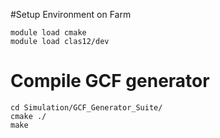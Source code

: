 #Setup Environment on Farm
```
module load cmake
module load clas12/dev
```

# Compile GCF generator
```
cd Simulation/GCF_Generator_Suite/
cmake ./
make
```